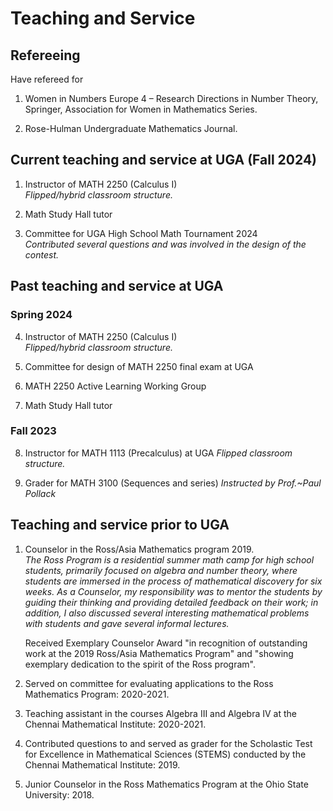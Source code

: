 # Teaching and Service 

## Refereeing
Have refereed for
1. Women in Numbers Europe 4 – Research Directions in Number Theory, Springer, Association for Women in Mathematics Series.

2. Rose-Hulman Undergraduate Mathematics Journal.

## Current teaching and service at UGA (Fall 2024) 
1. Instructor of MATH 2250 (Calculus I) <br>
_Flipped/hybrid classroom structure._

2. Math Study Hall tutor

3. Committee for UGA High School Math Tournament 2024 <br>
_Contributed several questions and was involved in the design of the contest._

## Past teaching and service at UGA

### Spring 2024 
4. Instructor of MATH 2250 (Calculus I) <br>
_Flipped/hybrid classroom structure._

5. Committee for design of MATH 2250 final exam at UGA

6. MATH 2250 Active Learning Working Group

7. Math Study Hall tutor
   
### Fall 2023
8. Instructor for MATH 1113 (Precalculus) at UGA
_Flipped classroom structure._

9. Grader for MATH 3100 (Sequences and series)
_Instructed by Prof.~Paul Pollack_

## Teaching and service prior to UGA 
1. Counselor in the Ross/Asia Mathematics program 2019. <br>
_The Ross Program is a residential summer math camp for  high school students, primarily focused on algebra and number theory, where students are immersed in the process of mathematical discovery for six weeks. As a Counselor, my responsibility was to mentor the students by guiding their thinking and providing detailed feedback on their work; in addition, I also discussed several interesting mathematical problems with students  and gave several informal lectures._ <p>

   Received Exemplary Counselor Award "in recognition of outstanding work at the 2019 Ross/Asia Mathematics Program" and "showing     exemplary dedication to the spirit of the Ross program". 

2. Served on committee for evaluating applications to the Ross Mathematics Program:  2020-2021.

3. Teaching assistant in the courses Algebra III and Algebra IV at the Chennai Mathematical Institute: 2020-2021. 

4. Contributed questions to and served as grader for the Scholastic Test for Excellence in Mathematical Sciences (STEMS) conducted by the Chennai Mathematical Institute: 2019.

5. Junior Counselor in the Ross Mathematics Program at the Ohio State University: 2018.
